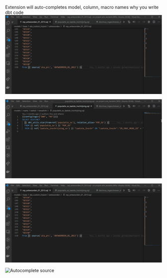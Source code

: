 Extension will auto-completes model, column, macro names why you write dbt code
![Autocomplete model](./images/autocomplete-model.gif)

![Autocomplete macro](./images/autocomplete-macro.gif)

![Autocomplete source](./images/autocomplete-source.gif)

![Autocomplete source](./images/autocomplete-doc.gif)
